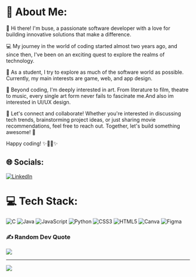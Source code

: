 
# 💫 About Me:

👋 Hi there! I'm buse, a passionate software developer with a love 
for building innovative solutions that make a difference.

💻 My journey in the world of coding started almost two years ago, 
and since then, I've been on an exciting quest to explore the realms of technology.

🚀 As a student, I try to explore as much of the software world as possible. 
Currently, my main interests are game, web, and app design.

🌱 Beyond coding, I'm deeply interested in art. From literature to film, theatre
to music, every single art form never fails to fascinate me.And also im interested in UI/UX design.

💬 Let's connect and collaborate! Whether you're interested in discussing tech trends, 
brainstorming project ideas, or just sharing movie recommendations, feel free to reach out.
Together, let's build something awesome! 🌟

Happy coding! ✨👨‍💻✨

## 🌐 Socials:
[![LinkedIn](https://img.shields.io/badge/LinkedIn-%230077B5.svg?logo=linkedin&logoColor=white)](https://linkedin.com/in/busenur-söker) 

# 💻 Tech Stack:
![C](https://img.shields.io/badge/c-%2300599C.svg?style=for-the-badge&logo=c&logoColor=white) ![Java](https://img.shields.io/badge/java-%23ED8B00.svg?style=for-the-badge&logo=openjdk&logoColor=white) ![JavaScript](https://img.shields.io/badge/javascript-%23323330.svg?style=for-the-badge&logo=javascript&logoColor=%23F7DF1E) ![Python](https://img.shields.io/badge/python-3670A0?style=for-the-badge&logo=python&logoColor=ffdd54) ![CSS3](https://img.shields.io/badge/css3-%231572B6.svg?style=for-the-badge&logo=css3&logoColor=white) ![HTML5](https://img.shields.io/badge/html5-%23E34F26.svg?style=for-the-badge&logo=html5&logoColor=white) ![Canva](https://img.shields.io/badge/Canva-%2300C4CC.svg?style=for-the-badge&logo=Canva&logoColor=white) ![Figma](https://img.shields.io/badge/figma-%23F24E1E.svg?style=for-the-badge&logo=figma&logoColor=white)

### ✍️ Random Dev Quote
![](https://quotes-github-readme.vercel.app/api?type=horizontal&theme=gruvbox)

---
[![](https://visitcount.itsvg.in/api?id=busenursoker&icon=5&color=3)](https://visitcount.itsvg.in)

<!-- Proudly created with GPRM ( https://gprm.itsvg.in ) -->
